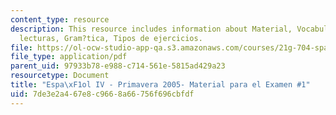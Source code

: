 ```yaml
---
content_type: resource
description: This resource includes information about Material, Vocabulario de las
  lecturas, Gram?tica, Tipos de ejercicios.
file: https://ol-ocw-studio-app-qa.s3.amazonaws.com/courses/21g-704-spanish-iv-spring-2005/7de3e2a467e8c9668a66756f696cbfdf_MIT21G_704S05_sp4_exam1.pdf
file_type: application/pdf
parent_uid: 97933b78-e988-c714-561e-5815ad429a23
resourcetype: Document
title: "Espa\xF1ol IV - Primavera 2005- Material para el Examen #1"
uid: 7de3e2a4-67e8-c966-8a66-756f696cbfdf
---
```

